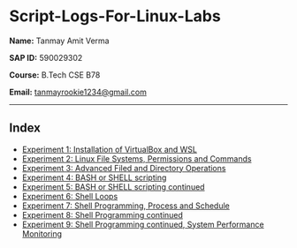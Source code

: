# Script-Logs-For-Linux-Labs



**Name:** Tanmay Amit Verma

**SAP ID:** 590029302

**Course:** B.Tech CSE B78

**Email:** tanmayrookie1234@gmail.com

---

## Index

* [Experiment 1: Installation of VirtualBox and WSL](590029302_Exp[1]Scriptlog.md)
* [Experiment 2: Linux File Systems, Permissions and Commands](590029302_Exp[2]Scriptlog.md)
* [Experiment 3: Advanced Filed and Directory Operations](590029302_Exp[3]Scriptlog.md)
* [Experiment 4: BASH or SHELL scripting](590029302_Exp[4]Scriptlog.md)
* [Experiment 5: BASH or SHELL scripting continued](590029302_Exp[5]Scriptlog.md)
* [Experiment 6: Shell Loops](590029302_Exp[6]Scriptlog.md)
* [Experiment 7: Shell Programming, Process and Schedule](590029302_Exp[7]Scriptlog.md)
* [Experiment 8: Shell Programming continued](590029302_Exp[8]Scriptlog.md)
* [Experiment 9: Shell Programming continued, System Performance Monitoring](590029302_Exp[9]Scriptlog.md)
